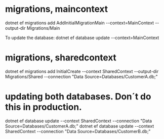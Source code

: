 # migrations, maincontext
dotnet ef migrations add AddInitialMigrationMain --context=MainContext --output-dir Migrations/Main

To update the database:
dotnet ef database update --context=MainContext

# migrations, sharedcontext
dotnet ef migrations add InitialCreate --context SharedContext --output-dir Migrations/Shared --connection "Data Source=Databases/CustomerA.db;"

# updating both databases. Don´t do this in production.
dotnet ef database update --context SharedContext --connection "Data Source=Databases/CustomerA.db;"
dotnet ef database update --context SharedContext --connection "Data Source=Databases/CustomerB.db;"

